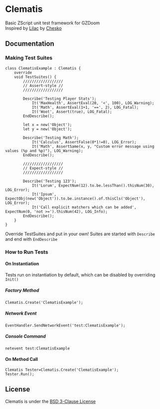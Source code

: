 # Clematis
Basic ZScript unit test framework for GZDoom \
Inspired by [Lilac](https://github.com/chesko256/Lilac) by [Chesko](https://github.com/chesko256)

## Documentation
### Making Test Suites
```CSharp
class ClematisExample : Clematis {
    override
    void TestSuites() {
        //////////////////
        // Assert-style //
        //////////////////

        Describe('Testing Player Stats');
            It('MaxHealth', AssertEval(20, '<', 100), LOG_Warning);
            It('Math', AssertEval(1+1, '==', 2), LOG_Fatal);
            It('Woot', Assert(true), LOG_Fatal);
        EndDescribe();

        let x = new('Object');
        let y = new('Object');

        Describe('Testing Math');
            It('Calculus', AssertFalse(0*1!=0), LOG_Error);
            It('Math', AssertSame(x, y, "Custom error message using values (%p and %p)"), LOG_Warning);
        EndDescribe();

        //////////////////
        // Expect-style //
        //////////////////

        Describe('Testing 123');
            It('Lorum', ExpectNum(12).to.be.lessThan().thisNum(30), LOG_Error);
            It('Ipsum', ExpectObj(new('Object')).to.be.instance().of.thisCls('Object'), LOG_Error);
            It('Call explicit matchers which can be added', ExpectNum(0, 'not >=').thisNum(42), LOG_Info);
        EndDescribe();
    }
}
```
Override TestSuites and put in your own!
Suites are started with `Describe` and end with `EndDescribe`

### How to Run Tests
#### On Instantiation
Tests run on instantiation by default, which can be disabled by overriding `Init()`
##### Factory Method
```CSharp
Clematis.Create('ClematisExample');
```
##### Network Event
```CSharp
EventHandler.SendNetworkEvent('test:ClematisExample');
```
##### Console Command
```
netevent test:ClematisExample
```
#### On Method Call
```CSharp
Clematis Tester=Clematis.Create('ClematisExample');
Tester.Run();
```

## License
Clematis is under the [BSD 3-Clause License](https://github.com/ZippeyKeys12/clematis/blob/master/LICENSE)
